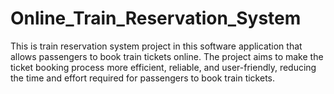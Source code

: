 # Online_Train_Reservation_System
This is train reservation system project in this software application that allows passengers to book train tickets online. The project aims to make the ticket booking process more efficient, reliable, and user-friendly, reducing the time and effort required for passengers to book train tickets.
